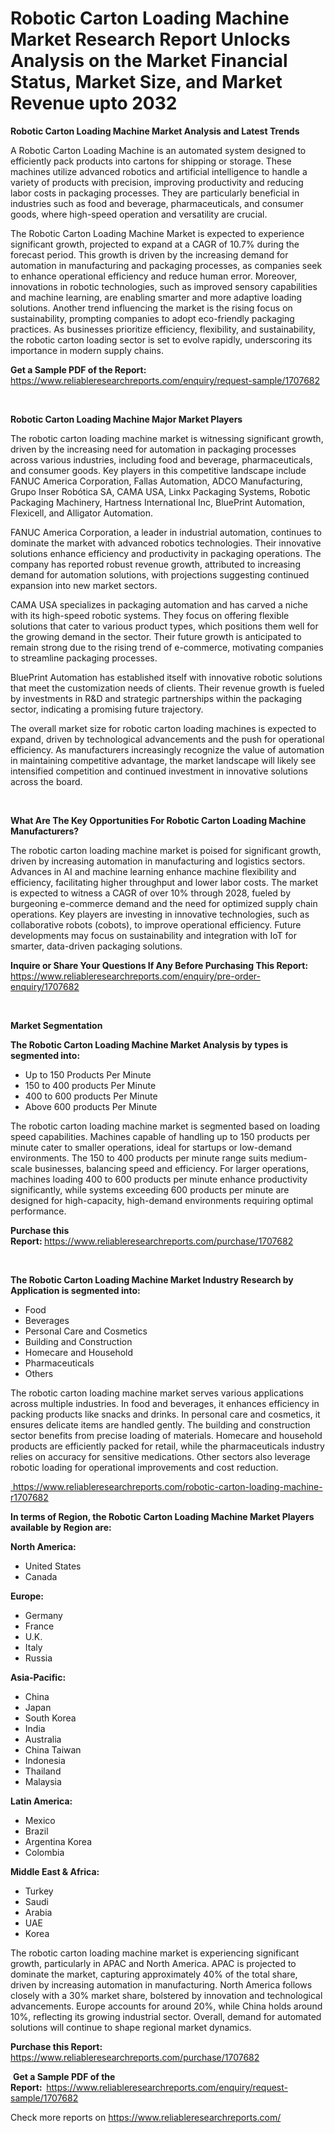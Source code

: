 <p><h1>Robotic Carton Loading Machine Market Research Report Unlocks Analysis on the Market Financial Status, Market Size, and Market Revenue upto 2032</h1></p><p><strong>Robotic Carton Loading Machine Market Analysis and Latest Trends</strong></p>
<p><p>A Robotic Carton Loading Machine is an automated system designed to efficiently pack products into cartons for shipping or storage. These machines utilize advanced robotics and artificial intelligence to handle a variety of products with precision, improving productivity and reducing labor costs in packaging processes. They are particularly beneficial in industries such as food and beverage, pharmaceuticals, and consumer goods, where high-speed operation and versatility are crucial.</p><p>The Robotic Carton Loading Machine Market is expected to experience significant growth, projected to expand at a CAGR of 10.7% during the forecast period. This growth is driven by the increasing demand for automation in manufacturing and packaging processes, as companies seek to enhance operational efficiency and reduce human error. Moreover, innovations in robotic technologies, such as improved sensory capabilities and machine learning, are enabling smarter and more adaptive loading solutions. Another trend influencing the market is the rising focus on sustainability, prompting companies to adopt eco-friendly packaging practices. As businesses prioritize efficiency, flexibility, and sustainability, the robotic carton loading sector is set to evolve rapidly, underscoring its importance in modern supply chains.</p></p>
<p><strong>Get a Sample PDF of the Report:&nbsp;</strong> <a href="https://www.reliableresearchreports.com/enquiry/request-sample/1707682?utm_campaign=3084&utm_medium=2&utm_source=Github&utm_content=ia&utm_term=25032025&utm_id=robotic-carton-loading-machine">https://www.reliableresearchreports.com/enquiry/request-sample/1707682</a></p>
<p>&nbsp;</p>
<p><strong>Robotic Carton Loading Machine Major Market Players</strong></p>
<p><p>The robotic carton loading machine market is witnessing significant growth, driven by the increasing need for automation in packaging processes across various industries, including food and beverage, pharmaceuticals, and consumer goods. Key players in this competitive landscape include FANUC America Corporation, Fallas Automation, ADCO Manufacturing, Grupo Inser Robótica SA, CAMA USA, Linkx Packaging Systems, Robotic Packaging Machinery, Hartness International Inc, BluePrint Automation, Flexicell, and Alligator Automation.</p><p>FANUC America Corporation, a leader in industrial automation, continues to dominate the market with advanced robotics technologies. Their innovative solutions enhance efficiency and productivity in packaging operations. The company has reported robust revenue growth, attributed to increasing demand for automation solutions, with projections suggesting continued expansion into new market sectors.</p><p>CAMA USA specializes in packaging automation and has carved a niche with its high-speed robotic systems. They focus on offering flexible solutions that cater to various product types, which positions them well for the growing demand in the sector. Their future growth is anticipated to remain strong due to the rising trend of e-commerce, motivating companies to streamline packaging processes.</p><p>BluePrint Automation has established itself with innovative robotic solutions that meet the customization needs of clients. Their revenue growth is fueled by investments in R&D and strategic partnerships within the packaging sector, indicating a promising future trajectory.</p><p>The overall market size for robotic carton loading machines is expected to expand, driven by technological advancements and the push for operational efficiency. As manufacturers increasingly recognize the value of automation in maintaining competitive advantage, the market landscape will likely see intensified competition and continued investment in innovative solutions across the board.</p></p>
<p>&nbsp;</p>
<p><strong>What Are The Key Opportunities For Robotic Carton Loading Machine Manufacturers?</strong></p>
<p><p>The robotic carton loading machine market is poised for significant growth, driven by increasing automation in manufacturing and logistics sectors. Advances in AI and machine learning enhance machine flexibility and efficiency, facilitating higher throughput and lower labor costs. The market is expected to witness a CAGR of over 10% through 2028, fueled by burgeoning e-commerce demand and the need for optimized supply chain operations. Key players are investing in innovative technologies, such as collaborative robots (cobots), to improve operational efficiency. Future developments may focus on sustainability and integration with IoT for smarter, data-driven packaging solutions.</p></p>
<p><strong>Inquire or Share Your Questions If Any Before Purchasing This Report:</strong> <a href="https://www.reliableresearchreports.com/enquiry/pre-order-enquiry/1707682?utm_campaign=3084&utm_medium=2&utm_source=Github&utm_content=ia&utm_term=25032025&utm_id=robotic-carton-loading-machine">https://www.reliableresearchreports.com/enquiry/pre-order-enquiry/1707682</a></p>
<p>&nbsp;</p>
<p><strong>Market Segmentation</strong></p>
<p><strong>The Robotic Carton Loading Machine Market Analysis by types is segmented into:</strong></p>
<p><ul><li>Up to 150 Products Per Minute</li><li>150 to 400 products Per Minute</li><li>400 to 600 products Per Minute</li><li>Above 600 products Per Minute</li></ul></p>
<p><p>The robotic carton loading machine market is segmented based on loading speed capabilities. Machines capable of handling up to 150 products per minute cater to smaller operations, ideal for startups or low-demand environments. The 150 to 400 products per minute range suits medium-scale businesses, balancing speed and efficiency. For larger operations, machines loading 400 to 600 products per minute enhance productivity significantly, while systems exceeding 600 products per minute are designed for high-capacity, high-demand environments requiring optimal performance.</p></p>
<p><strong>Purchase this Report:&nbsp;</strong><a href="https://www.reliableresearchreports.com/purchase/1707682?utm_campaign=3084&utm_medium=2&utm_source=Github&utm_content=ia&utm_term=25032025&utm_id=robotic-carton-loading-machine">https://www.reliableresearchreports.com/purchase/1707682</a></p>
<p>&nbsp;</p>
<p><strong>The Robotic Carton Loading Machine Market Industry Research by Application is segmented into:</strong></p>
<p><ul><li>Food</li><li>Beverages</li><li>Personal Care and Cosmetics</li><li>Building and Construction</li><li>Homecare and Household</li><li>Pharmaceuticals</li><li>Others</li></ul></p>
<p><p>The robotic carton loading machine market serves various applications across multiple industries. In food and beverages, it enhances efficiency in packing products like snacks and drinks. In personal care and cosmetics, it ensures delicate items are handled gently. The building and construction sector benefits from precise loading of materials. Homecare and household products are efficiently packed for retail, while the pharmaceuticals industry relies on accuracy for sensitive medications. Other sectors also leverage robotic loading for operational improvements and cost reduction.</p></p>
<p><a href="https://www.reliableresearchreports.com/robotic-carton-loading-machine-r1707682?utm_campaign=3084&utm_medium=2&utm_source=Github&utm_content=ia&utm_term=25032025&utm_id=robotic-carton-loading-machine">&nbsp;https://www.reliableresearchreports.com/robotic-carton-loading-machine-r1707682</a></p>
<p><strong>In terms of Region, the Robotic Carton Loading Machine Market Players available by Region are:</strong></p>
<p>
    <p> <strong> North America: </strong>
        <ul>
            <li>United States</li>
            <li>Canada</li>
        </ul>
        </p> 
    <p> <strong> Europe: </strong>
        <ul>
            <li>Germany</li>
            <li>France</li>
            <li>U.K.</li>
            <li>Italy</li>
            <li>Russia</li>
        </ul>
        </p> 
    <p> <strong> Asia-Pacific: </strong>
        <ul>
            <li>China</li>
            <li>Japan</li>
            <li>South Korea</li>
            <li>India</li>
            <li>Australia</li>
            <li>China Taiwan</li>
            <li>Indonesia</li>
            <li>Thailand</li>
            <li>Malaysia</li>
        </ul>
        </p> 
    <p> <strong> Latin America: </strong>
        <ul>
            <li>Mexico</li>
            <li>Brazil</li>
            <li>Argentina Korea</li>
            <li>Colombia</li>
        </ul>
        </p> 
    <p> <strong> Middle East & Africa: </strong>
        <ul>
            <li>Turkey</li>
            <li>Saudi</li>
            <li>Arabia</li>
            <li>UAE</li>
            <li>Korea</li>
        </ul>
    </p>
    </p>
<p><p>The robotic carton loading machine market is experiencing significant growth, particularly in APAC and North America. APAC is projected to dominate the market, capturing approximately 40% of the total share, driven by increasing automation in manufacturing. North America follows closely with a 30% market share, bolstered by innovation and technological advancements. Europe accounts for around 20%, while China holds around 10%, reflecting its growing industrial sector. Overall, demand for automated solutions will continue to shape regional market dynamics.</p></p>
<p><strong>Purchase this Report: </strong><a href="https://www.reliableresearchreports.com/purchase/1707682?utm_campaign=3084&utm_medium=2&utm_source=Github&utm_content=ia&utm_term=25032025&utm_id=robotic-carton-loading-machine">https://www.reliableresearchreports.com/purchase/1707682</a></p>
<p>&nbsp;<strong>Get a Sample PDF of the Report:&nbsp;&nbsp;</strong><a href="https://www.reliableresearchreports.com/enquiry/request-sample/1707682?utm_campaign=3084&utm_medium=2&utm_source=Github&utm_content=ia&utm_term=25032025&utm_id=robotic-carton-loading-machine">https://www.reliableresearchreports.com/enquiry/request-sample/1707682</a></p>
<p><strong></strong></p>
<p>Check more reports on <a href="https://www.reliableresearchreports.com/?utm_campaign=3084&utm_medium=2&utm_source=Github&utm_content=ia&utm_term=25032025&utm_id=robotic-carton-loading-machine">https://www.reliableresearchreports.com/</a></p>